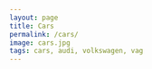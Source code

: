 ```yaml
---
layout: page
title: Cars
permalink: /cars/
image: cars.jpg
tags: cars, audi, volkswagen, vag
---
```

